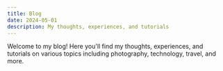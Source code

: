 ```yaml
---
title: Blog
date: 2024-05-01
description: My thoughts, experiences, and tutorials
---
```


Welcome to my blog! Here you'll find my thoughts, experiences, and tutorials on various topics including photography, technology, travel, and more. 